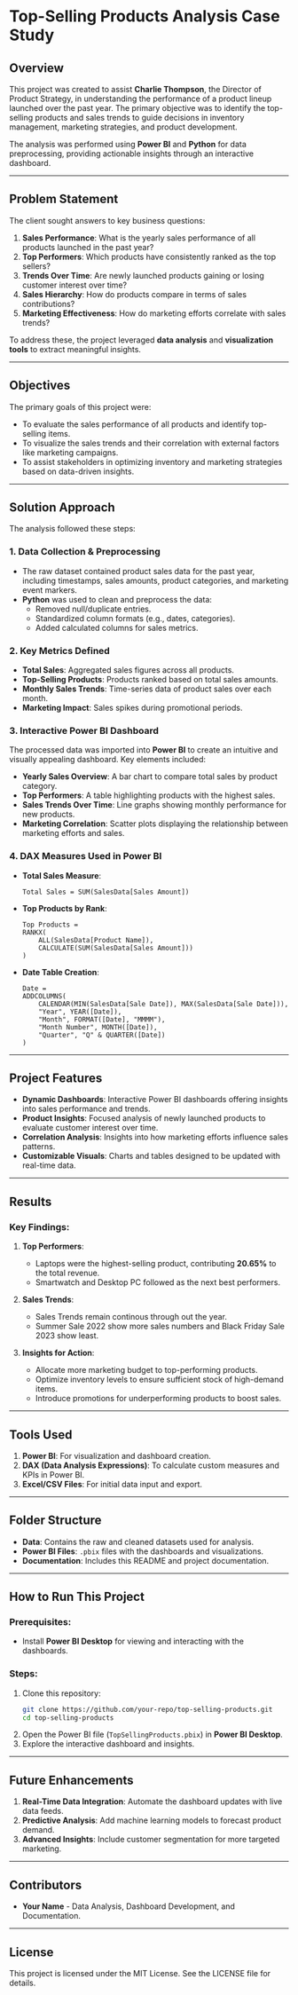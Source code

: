 
# **Top-Selling Products Analysis Case Study**

## **Overview**
This project was created to assist **Charlie Thompson**, the Director of Product Strategy, in understanding the performance of a product lineup launched over the past year. The primary objective was to identify the top-selling products and sales trends to guide decisions in inventory management, marketing strategies, and product development.

The analysis was performed using **Power BI** and **Python** for data preprocessing, providing actionable insights through an interactive dashboard.

---

## **Problem Statement**
The client sought answers to key business questions:
1. **Sales Performance**: What is the yearly sales performance of all products launched in the past year?
2. **Top Performers**: Which products have consistently ranked as the top sellers?
3. **Trends Over Time**: Are newly launched products gaining or losing customer interest over time?
4. **Sales Hierarchy**: How do products compare in terms of sales contributions?
5. **Marketing Effectiveness**: How do marketing efforts correlate with sales trends?

To address these, the project leveraged **data analysis** and **visualization tools** to extract meaningful insights.

---

## **Objectives**
The primary goals of this project were:
- To evaluate the sales performance of all products and identify top-selling items.
- To visualize the sales trends and their correlation with external factors like marketing campaigns.
- To assist stakeholders in optimizing inventory and marketing strategies based on data-driven insights.

---

## **Solution Approach**
The analysis followed these steps:

### **1. Data Collection & Preprocessing**
- The raw dataset contained product sales data for the past year, including timestamps, sales amounts, product categories, and marketing event markers.
- **Python** was used to clean and preprocess the data:
  - Removed null/duplicate entries.
  - Standardized column formats (e.g., dates, categories).
  - Added calculated columns for sales metrics.

### **2. Key Metrics Defined**
- **Total Sales**: Aggregated sales figures across all products.
- **Top-Selling Products**: Products ranked based on total sales amounts.
- **Monthly Sales Trends**: Time-series data of product sales over each month.
- **Marketing Impact**: Sales spikes during promotional periods.

### **3. Interactive Power BI Dashboard**
The processed data was imported into **Power BI** to create an intuitive and visually appealing dashboard. Key elements included:
- **Yearly Sales Overview**: A bar chart to compare total sales by product category.
- **Top Performers**: A table highlighting products with the highest sales.
- **Sales Trends Over Time**: Line graphs showing monthly performance for new products.
- **Marketing Correlation**: Scatter plots displaying the relationship between marketing efforts and sales.

### **4. DAX Measures Used in Power BI**
- **Total Sales Measure**:  
  ```DAX
  Total Sales = SUM(SalesData[Sales Amount])
  ```

- **Top Products by Rank**:  
  ```DAX
  Top Products = 
  RANKX(
      ALL(SalesData[Product Name]), 
      CALCULATE(SUM(SalesData[Sales Amount]))
  )
  ```

- **Date Table Creation**:  
  ```DAX
  Date = 
  ADDCOLUMNS(
      CALENDAR(MIN(SalesData[Sale Date]), MAX(SalesData[Sale Date])),
      "Year", YEAR([Date]),
      "Month", FORMAT([Date], "MMMM"),
      "Month Number", MONTH([Date]),
      "Quarter", "Q" & QUARTER([Date])
  )
  ```

---

## **Project Features**
- **Dynamic Dashboards**: Interactive Power BI dashboards offering insights into sales performance and trends.
- **Product Insights**: Focused analysis of newly launched products to evaluate customer interest over time.
- **Correlation Analysis**: Insights into how marketing efforts influence sales patterns.
- **Customizable Visuals**: Charts and tables designed to be updated with real-time data.

---

## **Results**
### Key Findings:
1. **Top Performers**:  
   - Laptops were the highest-selling product, contributing **20.65%** to the total revenue.
   - Smartwatch and Desktop PC followed as the next best performers.

2. **Sales Trends**:  
   - Sales Trends remain continous through out the year.
   - Summer Sale 2022 show more sales numbers and Black Friday Sale 2023 show least.

3. **Insights for Action**:
   - Allocate more marketing budget to top-performing products.
   - Optimize inventory levels to ensure sufficient stock of high-demand items.
   - Introduce promotions for underperforming products to boost sales.

---

## **Tools Used**
1. **Power BI**: For visualization and dashboard creation.
2. **DAX (Data Analysis Expressions)**: To calculate custom measures and KPIs in Power BI.
3. **Excel/CSV Files**: For initial data input and export.

---

## **Folder Structure**
- **Data**: Contains the raw and cleaned datasets used for analysis.
- **Power BI Files**: `.pbix` files with the dashboards and visualizations.
- **Documentation**: Includes this README and project documentation.

---

## **How to Run This Project**
### Prerequisites:
- Install **Power BI Desktop** for viewing and interacting with the dashboards.


### Steps:
1. Clone this repository:
   ```bash
   git clone https://github.com/your-repo/top-selling-products.git
   cd top-selling-products
   ```
2. Open the Power BI file (`TopSellingProducts.pbix`) in **Power BI Desktop**.
3. Explore the interactive dashboard and insights.

---

## **Future Enhancements**
1. **Real-Time Data Integration**: Automate the dashboard updates with live data feeds.
2. **Predictive Analysis**: Add machine learning models to forecast product demand.
3. **Advanced Insights**: Include customer segmentation for more targeted marketing.

---

## **Contributors**
- **Your Name** - Data Analysis, Dashboard Development, and Documentation.

---

## **License**
This project is licensed under the MIT License. See the LICENSE file for details.
